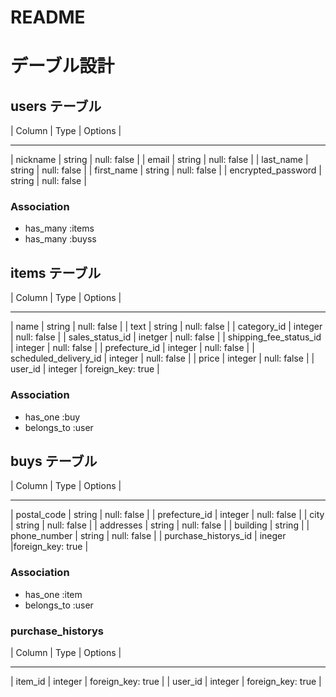 # README

# デーブル設計




## users テーブル
| Column                | Type   | Options     |
 ----------------------- -------- -------------
| nickname              | string | null: false |
| email                 | string | null: false |
| last_name             | string | null: false |
| first_name            | string | null: false |
| encrypted_password    | string | null: false |


### Association
- has_many :items
- has_many :buyss

## items テーブル
| Column                    | Type    | Options       |
 --------------------------- --------- ----------------
| name                      | string  |   null: false |
| text                      | string  |   null: false |
| category_id               | integer |   null: false |
| sales_status_id           | inetger |   null: false |
| shipping_fee_status_id    | integer |   null: false |
| prefecture_id             | integer |   null: false |
| scheduled_delivery_id     | integer |   null: false |
| price                     | integer |   null: false |
| user_id                   | integer |  foreign_key: true |



### Association
- has_one :buy
- belongs_to :user

## buys テーブル

| Column                | Type    | Options        |
 ----------------------- -------- ----------------
| postal_code           | string  | null: false    |
| prefecture_id         | integer | null: false    |
| city                  | string  | null: false    |
| addresses             | string  | null: false    |
| building              | string  |
| phone_number          | string  | null: false    |
| purchase_historys_id  | ineger  |foreign_key: true |

### Association
- has_one :item
- belongs_to :user


### purchase_historys
| Column                | Type    | Options           |
-----------------------  -------- --------------------
| item_id              | integer  |  foreign_key: true |
| user_id              | integer  |  foreign_key: true |